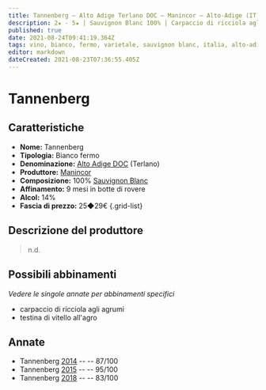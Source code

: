 ```yaml
---
title: Tannenberg – Alto Adige Terlano DOC – Manincor – Alto-Adige (IT) – 20◆24€
description: 2★ - 5★ | Sauvignon Blanc 100% | Carpaccio di ricciola agli agrumi – Testina di vitello all'agro
published: true
date: 2021-08-24T09:41:19.364Z
tags: vino, bianco, fermo, varietale, sauvignon blanc, italia, alto-adige, carpaccio di ricciola agli agrumi, testina di vitello all'agro, 20◆24€, 5 stelle
editor: markdown
dateCreated: 2021-08-23T07:36:55.405Z
---
```


# Tannenberg

## Caratteristiche
- **Nome:** Tannenberg
- **Tipologia:** Bianco fermo 
- **Denominazione:** [Alto Adige DOC](/denominazioni/Italia/Alto-Adige/DOC/Alto-Adige) (Terlano)
- **Produttore:** [Manincor](/produttori/Italia/Alto-Adige/Manincor) 
- **Composizione:** 100% [Sauvignon Blanc](/vitigni/Francia/bacca-bianca/sauvignon-blanc)
- **Affinamento:** 9 mesi in botte di rovere
- **Alcol:** 14%
- **Fascia di prezzo:** 25◆29€
{.grid-list}

## Descrizione del produttore

> n.d.


## Possibili abbinamenti
*Vedere le singole annate per abbinamenti specifici*

- carpaccio di ricciola agli agrumi
- testina di vitello all'agro

## Annate
- Tannenberg [2014](/vini/Italia/Alto-Adige/Manincor/Tannenberg/2014) -- <span class="star-3"></span> -- 87/100
- Tannenberg [2015](/vini/Italia/Alto-Adige/Manincor/Tannenberg/2015) -- <span class="star-5"></span> -- 95/100 
- Tannenberg [2018](/vini/Italia/Alto-Adige/Manincor/Tannenberg/2018) -- <span class="star-2"></span> -- 83/100 
 